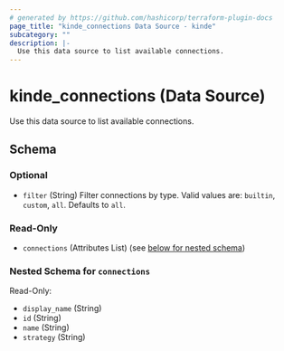 ```yaml
---
# generated by https://github.com/hashicorp/terraform-plugin-docs
page_title: "kinde_connections Data Source - kinde"
subcategory: ""
description: |-
  Use this data source to list available connections.
---
```


# kinde_connections (Data Source)

Use this data source to list available connections.



<!-- schema generated by tfplugindocs -->
## Schema

### Optional

- `filter` (String) Filter connections by type. Valid values are: `builtin`, `custom`, `all`. Defaults to `all`.

### Read-Only

- `connections` (Attributes List) (see [below for nested schema](#nestedatt--connections))

<a id="nestedatt--connections"></a>
### Nested Schema for `connections`

Read-Only:

- `display_name` (String)
- `id` (String)
- `name` (String)
- `strategy` (String)
